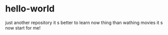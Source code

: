 # hello-world
just another repository
it s better to learn now thing than wathing movies it s now start for me! 
